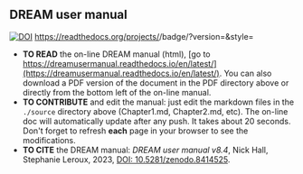 ## DREAM user manual
[![DOI](https://zenodo.org/badge/578773099.svg)](https://zenodo.org/badge/latestdoi/578773099)
https://readthedocs.org/projects/<dreamusermanual>/badge/?version=<version>&style=<flat>

* __TO READ__  the on-line DREAM manual (html), [go  to https://dreamusermanual.readthedocs.io/en/latest/](https://dreamusermanual.readthedocs.io/en/latest/). You can also download a PDF version of the document in the PDF directory above or directly from the bottom left of the on-line manual.
* __TO CONTRIBUTE__ and edit the manual: just edit the markdown files in the  `./source` directory above (Chapter1.md, Chapter2.md, etc). The on-line doc will automatically update after any push. It takes about 20 seconds. Don't forget  to refresh __each__ page in your browser to see the modifications.
* __TO CITE__ the DREAM manual: _DREAM user manual v8.4_, Nick Hall, Stephanie Leroux, 2023, [DOI: 10.5281/zenodo.8414525](https://zenodo.org/badge/latestdoi/578773099).
